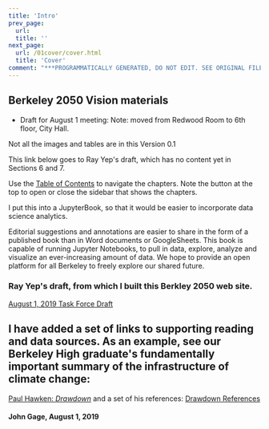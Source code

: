 ```yaml
---
title: 'Intro'
prev_page:
  url: 
  title: ''
next_page:
  url: /01cover/cover.html
  title: 'Cover'
comment: "***PROGRAMMATICALLY GENERATED, DO NOT EDIT. SEE ORIGINAL FILES IN /content***"
---
```

## Berkeley 2050 Vision materials

- Draft for August 1 meeting: Note: moved from Redwood Room to 6th floor, City Hall.

Not all the images and tables are in this Version 0.1

This link below goes to Ray Yep's draft, which has no content yet in Sections 6 and 7.

Use the [Table of Contents](../../03toc/toc) to navigate the chapters. Note the button at the top to open or close the sidebar that shows the chapters.

I put this into a JupyterBook, so that it would be easier to incorporate data science analytics.

Editorial suggestions and annotations are easier to share in the form of a published book than in Word documents or GoogleSheets. This book is capable of running Jupyter Notebooks, to pull in data, explore, analyze and visualize an ever-increasing amount of data. We hope to provide an open platform for all Berkeley to freely explore our shared future.

### Ray Yep's draft, from which I built this Berkley 2050 web site.
[August 1, 2019 Task Force Draft](https://docs.google.com/document/d/1Ml51RzCysdXetzAxP0LFQqITZPMNkGskKt_v7Budv8g/edit)

## I have added a set of links to supporting reading and data sources.  As an example, see our Berkeley High graduate's fundamentally important summary of the infrastructure of climate change:
[Paul Hawken: _Drawdown_](https://www.drawdown.org/) and a set of his references: [Drawdown References](https://www.drawdown.org/references)

####  John Gage, August 1, 2019
